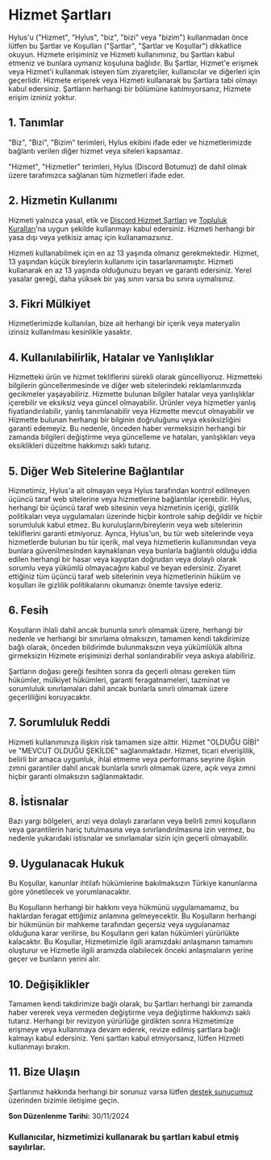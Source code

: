# Hizmet Şartları

Hylus'u ("Hizmet", "Hylus", "biz", "bizi" veya "bizim") kullanmadan önce lütfen bu Şartlar ve Koşulları ("Şartlar", "Şartlar ve Koşullar") dikkatlice okuyun. Hizmete erişiminiz ve Hizmeti kullanımınız, bu Şartları kabul etmeniz ve bunlara uymanız koşuluna bağlıdır. Bu Şartlar, Hizmet'e erişmek veya Hizmet'i kullanmak isteyen tüm ziyaretçiler, kullanıcılar ve diğerleri için geçerlidir. Hizmete erişerek veya Hizmeti kullanarak bu Şartlara tabi olmayı kabul edersiniz. Şartların herhangi bir bölümüne katılmıyorsanız, Hizmete erişim izniniz yoktur.

## 1. Tanımlar
"Biz", "Bizi", "Bizim" terimleri, Hylus ekibini ifade eder ve hizmetlerimizde bağlantı verilen diğer hizmet veya siteleri kapsamaz.

"Hizmet", "Hizmetler" terimleri, Hylus (Discord Botumuz) de dahil olmak üzere tarafımızca sağlanan tüm hizmetleri ifade eder.

## 2. Hizmetin Kullanımı
Hizmeti yalnızca yasal, etik ve [Discord Hizmet Şartları](https://discord.com/terms) ve [Topluluk Kuralları](https://discord.com/guidelines)'na uygun şekilde kullanmayı kabul edersiniz. Hizmeti herhangi bir yasa dışı veya yetkisiz amaç için kullanamazsınız.

Hizmeti kullanabilmek için en az 13 yaşında olmanız gerekmektedir. Hizmet, 13 yaşından küçük bireylerin kullanımı için tasarlanmamıştır. Hizmeti kullanarak en az 13 yaşında olduğunuzu beyan ve garanti edersiniz. Yerel yasalar gereği, daha yüksek bir yaş sınırı varsa bu sınıra uymalısınız.

## 3. Fikri Mülkiyet
Hizmetlerimizde kullanılan, bize ait herhangi bir içerik veya materyalin izinsiz kullanılması kesinlikle yasaktır.

## 4. Kullanılabilirlik, Hatalar ve Yanlışlıklar
Hizmetteki ürün ve hizmet tekliflerini sürekli olarak güncelliyoruz. Hizmetteki bilgilerin güncellenmesinde ve diğer web sitelerindeki reklamlarımızda gecikmeler yaşayabiliriz. Hizmette bulunan bilgiler hatalar veya yanlışlıklar içerebilir ve eksiksiz veya güncel olmayabilir. Ürünler veya hizmetler yanlış fiyatlandırılabilir, yanlış tanımlanabilir veya Hizmette mevcut olmayabilir ve Hizmette bulunan herhangi bir bilginin doğruluğunu veya eksiksizliğini garanti edemeyiz. Bu nedenle, önceden haber vermeksizin herhangi bir zamanda bilgileri değiştirme veya güncelleme ve hataları, yanlışlıkları veya eksiklikleri düzeltme hakkımızı saklı tutarız.

## 5. Diğer Web Sitelerine Bağlantılar
Hizmetimiz, Hylus'a ait olmayan veya Hylus tarafından kontrol edilmeyen üçüncü taraf web sitelerine veya hizmetlerine bağlantılar içerebilir. Hylus, herhangi bir üçüncü taraf web sitesinin veya hizmetinin içeriği, gizlilik politikaları veya uygulamaları üzerinde hiçbir kontrole sahip değildir ve hiçbir sorumluluk kabul etmez. Bu kuruluşların/bireylerin veya web sitelerinin tekliflerini garanti etmiyoruz. Ayrıca, Hylus'un, bu tür web sitelerinde veya hizmetlerde bulunan bu tür içerik, mal veya hizmetlerin kullanımından veya bunlara güvenilmesinden kaynaklanan veya bunlarla bağlantılı olduğu iddia edilen herhangi bir hasar veya kayıptan doğrudan veya dolaylı olarak sorumlu veya yükümlü olmayacağını kabul ve beyan edersiniz. Ziyaret ettiğiniz tüm üçüncü taraf web sitelerinin veya hizmetlerinin hüküm ve koşulları ile gizlilik politikalarını okumanızı önemle tavsiye ederiz.

## 6. Fesih
Koşulların ihlali dahil ancak bununla sınırlı olmamak üzere, herhangi bir nedenle ve herhangi bir sınırlama olmaksızın, tamamen kendi takdirimize bağlı olarak, önceden bildirimde bulunmaksızın veya yükümlülük altına girmeksizin Hizmete erişiminizi derhal sonlandırabilir veya askıya alabiliriz.

Şartların doğası gereği fesihten sonra da geçerli olması gereken tüm hükümler, mülkiyet hükümleri, garanti feragatnameleri, tazminat ve sorumluluk sınırlamaları dahil ancak bunlarla sınırlı olmamak üzere geçerliliğini koruyacaktır.

## 7. Sorumluluk Reddi
Hizmeti kullanımınıza ilişkin risk tamamen size aittir. Hizmet "OLDUĞU GİBİ" ve "MEVCUT OLDUĞU ŞEKİLDE" sağlanmaktadır. Hizmet, ticari elverişlilik, belirli bir amaca uygunluk, ihlal etmeme veya performans seyrine ilişkin zımni garantiler dahil ancak bunlarla sınırlı olmamak üzere, açık veya zımni hiçbir garanti olmaksızın sağlanmaktadır.

## 8. İstisnalar
Bazı yargı bölgeleri, arızi veya dolaylı zararların veya belirli zımni koşulların veya garantilerin hariç tutulmasına veya sınırlandırılmasına izin vermez, bu nedenle yukarıdaki istisnalar ve sınırlamalar sizin için geçerli olmayabilir.

## 9. Uygulanacak Hukuk
Bu Koşullar, kanunlar ihtilafı hükümlerine bakılmaksızın Türkiye kanunlarına göre yönetilecek ve yorumlanacaktır.

Bu Koşulların herhangi bir hakkını veya hükmünü uygulamamamız, bu haklardan feragat ettiğimiz anlamına gelmeyecektir. Bu Koşulların herhangi bir hükmünün bir mahkeme tarafından geçersiz veya uygulanamaz olduğuna karar verilirse, bu Koşulların geri kalan hükümleri yürürlükte kalacaktır. Bu Koşullar, Hizmetimizle ilgili aramızdaki anlaşmanın tamamını oluşturur ve Hizmetle ilgili aramızda olabilecek önceki anlaşmaların yerine geçer ve bunların yerini alır.

## 10. Değişiklikler
Tamamen kendi takdirimize bağlı olarak, bu Şartları herhangi bir zamanda haber vererek veya vermeden değiştirme veya değiştirme hakkımızı saklı tutarız. Herhangi bir revizyon yürürlüğe girdikten sonra Hizmetimize erişmeye veya kullanmaya devam ederek, revize edilmiş şartlara bağlı kalmayı kabul edersiniz. Yeni şartları kabul etmiyorsanız, lütfen Hizmeti kullanmayı bırakın.

## 11. Bize Ulaşın
Şartlarımız hakkında herhangi bir sorunuz varsa lütfen [destek sunucumuz](https://discord.gg/Ugu2U3EG8f) üzerinden bizimle iletişime geçin.

**Son Düzenlenme Tarihi:** 30/11/2024

### Kullanıcılar, hizmetimizi kullanarak bu şartları kabul etmiş sayılırlar.
